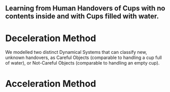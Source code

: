 ## Learning from Human Handovers of Cups with no contents inside and with Cups filled with water. 

# Deceleration Method
We modelled two distinct Dynamical Systems that can classify new, unknown handovers, as Careful Objects (comparable to handling a cup full of water), or Not-Careful Objects (comparable to handling an empty cup).

# Acceleration Method
